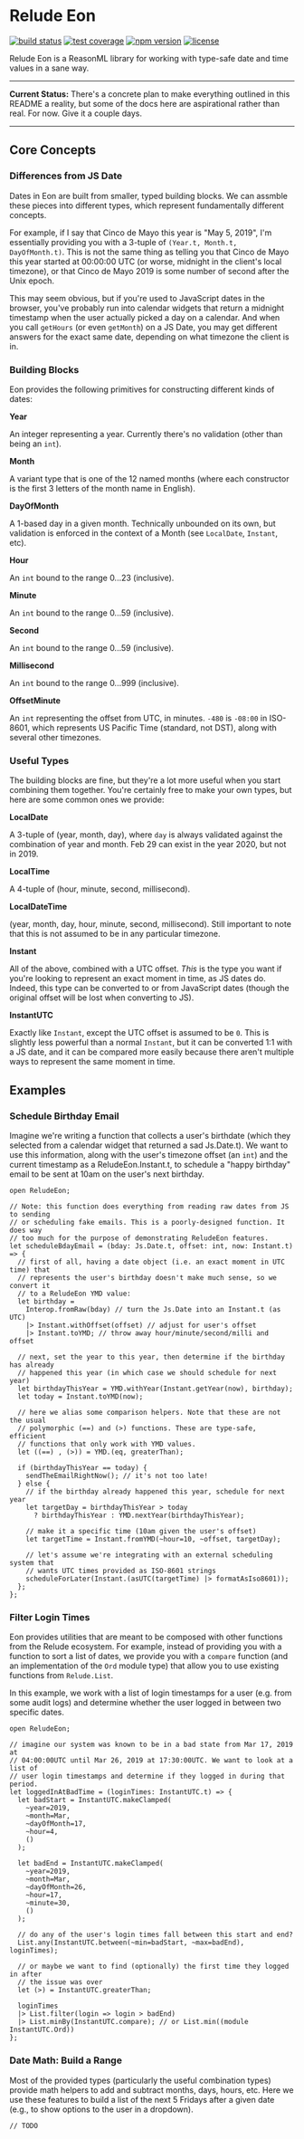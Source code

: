 # Relude Eon

[![build status](https://img.shields.io/circleci/project/github/reazen/relude-eon/master.svg)](https://circleci.com/gh/reazen/relude-eon)
[![test coverage](https://img.shields.io/coveralls/github/reazen/relude-eon.svg)](https://coveralls.io/github/reazen/relude-eon)
[![npm version](https://img.shields.io/npm/v/relude-eon.svg)](https://www.npmjs.com/package/relude-eon)
[![license](https://img.shields.io/github/license/reazen/relude-eon.svg)](https://github.com/reazen/relude-eon/blob/master/LICENSE)

Relude Eon is a ReasonML library for working with type-safe date and time values in a sane way.

---

**Current Status:** There's a concrete plan to make everything outlined in this README a reality, but some of the docs here are aspirational rather than real. For now. Give it a couple days.

---

## Core Concepts

### Differences from JS Date

Dates in Eon are built from smaller, typed building blocks. We can assmble these pieces into different types, which represent fundamentally different concepts.

For example, if I say that Cinco de Mayo this year is "May 5, 2019", I'm essentially providing you with a 3-tuple of `(Year.t, Month.t, DayOfMonth.t)`. This is not the same thing as telling you that Cinco de Mayo this year started at 00:00:00 UTC (or worse, midnight in the client's local timezone), or that Cinco de Mayo 2019 is some number of second after the Unix epoch.

This may seem obvious, but if you're used to JavaScript dates in the browser, you've probably run into calendar widgets that return a midnight timestamp when the user actually picked a day on a calendar. And when you call `getHours` (or even `getMonth`) on a JS Date, you may get different answers for the exact same date, depending on what timezone the client is in.

### Building Blocks

Eon provides the following primitives for constructing different kinds of dates:

**Year**

An integer representing a year. Currently there's no validation (other than being an `int`).

**Month**

A variant type that is one of the 12 named months (where each constructor is the first 3 letters of the month name in English).

**DayOfMonth**

A 1-based day in a given month. Technically unbounded on its own, but validation is enforced in the context of a Month (see `LocalDate`, `Instant`, etc).

**Hour**

An `int` bound to the range 0...23 (inclusive).

**Minute**

An `int` bound to the range 0...59 (inclusive).

**Second**

An `int` bound to the range 0...59 (inclusive).

**Millisecond**

An `int` bound to the range 0...999 (inclusive).

**OffsetMinute**

An `int` representing the offset from UTC, in minutes. `-480` is `-08:00` in ISO-8601, which represents US Pacific Time (standard, not DST), along with several other timezones.


### Useful Types

The building blocks are fine, but they're a lot more useful when you start combining them together. You're certainly free to make your own types, but here are some common ones we provide:

**LocalDate**

A 3-tuple of (year, month, day), where `day` is always validated against the combination of year and month. Feb 29 can exist in the year 2020, but not in 2019.

**LocalTime**

A 4-tuple of (hour, minute, second, millisecond).

**LocalDateTime**

(year, month, day, hour, minute, second, millisecond). Still important to note that this is not assumed to be in any particular timezone.

**Instant**

All of the above, combined with a UTC offset. _This_ is the type you want if you're looking to represent an exact moment in time, as JS dates do. Indeed, this type can be converted to or from JavaScript dates (though the original offset will be lost when converting to JS).

**InstantUTC**

Exactly like `Instant`, except the UTC offset is assumed to be `0`. This is slightly less powerful than a normal `Instant`, but it can be converted 1:1 with a JS date, and it can be compared more easily because there aren't multiple ways to represent the same moment in time.

## Examples

### Schedule Birthday Email

Imagine we're writing a function that collects a user's birthdate (which they selected from a calendar widget that returned a sad Js.Date.t). We want to use this information, along with the user's timezone offset (an `int`) and the current timestamp as a ReludeEon.Instant.t, to schedule a "happy birthday" email to be sent at 10am on the user's next birthday.

```reason
open ReludeEon;

// Note: this function does everything from reading raw dates from JS to sending
// or scheduling fake emails. This is a poorly-designed function. It does way
// too much for the purpose of demonstrating ReludeEon features.
let scheduleBdayEmail = (bday: Js.Date.t, offset: int, now: Instant.t) => {
  // first of all, having a date object (i.e. an exact moment in UTC time) that
  // represents the user's birthday doesn't make much sense, so we convert it
  // to a ReludeEon YMD value:
  let birthday =
    Interop.fromRaw(bday) // turn the Js.Date into an Instant.t (as UTC)
    |> Instant.withOffset(offset) // adjust for user's offset
    |> Instant.toYMD; // throw away hour/minute/second/milli and offset

  // next, set the year to this year, then determine if the birthday has already
  // happened this year (in which case we should schedule for next year)
  let birthdayThisYear = YMD.withYear(Instant.getYear(now), birthday);
  let today = Instant.toYMD(now);

  // here we alias some comparison helpers. Note that these are not the usual
  // polymorphic (==) and (>) functions. These are type-safe, efficient
  // functions that only work with YMD values.
  let ((==) , (>)) = YMD.(eq, greaterThan);

  if (birthdayThisYear == today) {
    sendTheEmailRightNow(); // it's not too late!
  } else {
    // if the birthday already happened this year, schedule for next year
    let targetDay = birthdayThisYear > today
      ? birthdayThisYear : YMD.nextYear(birthdayThisYear);

    // make it a specific time (10am given the user's offset)
    let targetTime = Instant.fromYMD(~hour=10, ~offset, targetDay);

    // let's assume we're integrating with an external scheduling system that
    // wants UTC times provided as ISO-8601 strings
    scheduleForLater(Instant.(asUTC(targetTime) |> formatAsIso8601));
  };
};
```

### Filter Login Times

Eon provides utilities that are meant to be composed with other functions from the Relude ecosystem. For example, instead of providing you with a function to sort a list of dates, we provide you with a `compare` function (and an implementation of the `Ord` module type) that allow you to use existing functions from `Relude.List`.

In this example, we work with a list of login timestamps for a user (e.g. from some audit logs) and determine whether the user logged in between two specific dates.

```reason
open ReludeEon;

// imagine our system was known to be in a bad state from Mar 17, 2019 at
// 04:00:00UTC until Mar 26, 2019 at 17:30:00UTC. We want to look at a list of
// user login timestamps and determine if they logged in during that period.
let loggedInAtBadTime = (loginTimes: InstantUTC.t) => {
  let badStart = InstantUTC.makeClamped(
    ~year=2019,
    ~month=Mar,
    ~dayOfMonth=17,
    ~hour=4,
    ()
  );

  let badEnd = InstantUTC.makeClamped(
    ~year=2019,
    ~month=Mar,
    ~dayOfMonth=26,
    ~hour=17,
    ~minute=30,
    ()
  );

  // do any of the user's login times fall between this start and end?
  List.any(InstantUTC.between(~min=badStart, ~max=badEnd), loginTimes);

  // or maybe we want to find (optionally) the first time they logged in after
  // the issue was over
  let (>) = InstantUTC.greaterThan;

  loginTimes
  |> List.filter(login => login > badEnd)
  |> List.minBy(InstantUTC.compare); // or List.min((module InstantUTC.Ord))
};
```

### Date Math: Build a Range

Most of the provided types (particularly the useful combination types) provide math helpers to add and subtract months, days, hours, etc. Here we use these features to build a list of the next 5 Fridays after a given date (e.g., to show options to the user in a dropdown).

```reason
// TODO
```
